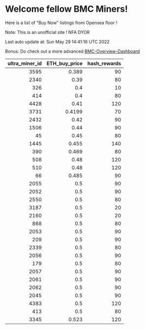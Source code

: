 # Welcome fellow BMC Miners!
Here is a list of "Buy Now" listings from Opensea floor !

Note: This is an unofficial site ! NFA DYOR

Last auto update at: Sun May 29 14:41:16 UTC 2022

Bonus: Do check out a more advanced [BMC-Overview-Dashboard](https://dune.com/defifunk/BMC-Overview-Dashboard)


|   ultra_miner_id |   ETH_buy_price |   hash_rewards |
|-----------------:|----------------:|---------------:|
|             3595 |          0.389  |             90 |
|             2340 |          0.39   |             80 |
|              326 |          0.4    |             10 |
|              414 |          0.4    |             80 |
|             4428 |          0.41   |            120 |
|             3731 |          0.4199 |             70 |
|             2432 |          0.42   |             90 |
|             1506 |          0.44   |             90 |
|               45 |          0.45   |             80 |
|             1445 |          0.455  |            140 |
|              390 |          0.469  |             80 |
|              508 |          0.48   |            120 |
|              510 |          0.48   |            120 |
|               66 |          0.485  |             90 |
|             2055 |          0.5    |             90 |
|             2052 |          0.5    |             90 |
|             2550 |          0.5    |             80 |
|             3187 |          0.5    |             20 |
|             2160 |          0.5    |             20 |
|              868 |          0.5    |             80 |
|             2053 |          0.5    |             90 |
|              209 |          0.5    |             90 |
|             2339 |          0.5    |             80 |
|             2056 |          0.5    |             90 |
|              179 |          0.5    |             80 |
|             2057 |          0.5    |             90 |
|             2061 |          0.5    |             90 |
|             2062 |          0.5    |             90 |
|             2045 |          0.5    |             90 |
|             4383 |          0.5    |            120 |
|              413 |          0.5    |             80 |
|             3345 |          0.523  |            120 |